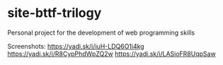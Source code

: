 # site-bttf-trilogy
Personal project for the development of web programming skills

Screenshots:
https://yadi.sk/i/iuH-LDQ6O1i4kg
https://yadi.sk/i/R8CypPhdWpZQ2w
https://yadi.sk/i/LASioFR8UqpSaw
